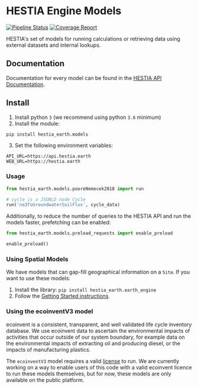 # HESTIA Engine Models

[![Pipeline Status](https://gitlab.com/hestia-earth/hestia-engine-models/badges/master/pipeline.svg)](https://gitlab.com/hestia-earth/hestia-engine-models/commits/master)
[![Coverage Report](https://gitlab.com/hestia-earth/hestia-engine-models/badges/master/coverage.svg)](https://gitlab.com/hestia-earth/hestia-engine-models/commits/master)

HESTIA's set of models for running calculations or retrieving data using external datasets and internal lookups.

## Documentation

Documentation for every model can be found in the [HESTIA API Documentation](https://hestia.earth/docs/#hestia-calculation-models).

## Install

1. Install python `3` (we recommend using python `3.6` minimum)
2. Install the module:
```bash
pip install hestia_earth.models
```
3. Set the following environment variables:
```
API_URL=https://api.hestia.earth
WEB_URL=https://hestia.earth
```

### Usage

```python
from hestia_earth.models.pooreNemecek2018 import run

# cycle is a JSONLD node Cycle
run('no3ToGroundwaterSoilFlux', cycle_data)
```

Additionally, to reduce the number of queries to the HESTIA API and run the models faster, prefetching can be enabled:
```python
from hestia_earth.models.preload_requests import enable_preload

enable_preload()
```

### Using Spatial Models

We have models that can gap-fill geographical information on a `Site`. If you want to use these models:
1. Install the library: `pip install hestia_earth.earth_engine`
2. Follow the [Getting Started instructions](https://gitlab.com/hestia-earth/hestia-earth-engine#getting-started).

### Using the ecoinventV3 model

ecoinvent is a consistent, transparent, and well validated life cycle inventory database.
We use ecoinvent data to ascertain the environmental impacts of activities that occur outside of our system boundary, for example data on the environmental impacts of extracting oil and producing diesel, or the impacts of manufacturing plastics.

The `ecoinventV3` model requires a valid [license](https://ecoinvent.org/offerings/licences/) to run. We are currently working on a way to enable users of this code with a valid ecoinvent licence to run these models themselves, but for now, these models are only available on the public platform.
